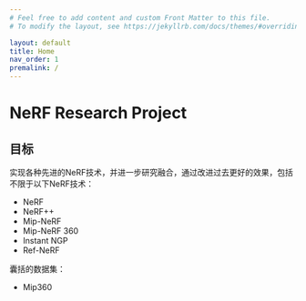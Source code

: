 ```yaml
---
# Feel free to add content and custom Front Matter to this file.
# To modify the layout, see https://jekyllrb.com/docs/themes/#overriding-theme-defaults

layout: default
title: Home
nav_order: 1
premalink: /
---
```


# NeRF Research Project

## 目标
实现各种先进的NeRF技术，并进一步研究融合，通过改进过去更好的效果，包括不限于以下NeRF技术：
* NeRF
* NeRF++
* Mip-NeRF
* Mip-NeRF 360
* Instant NGP
* Ref-NeRF

囊括的数据集：
* Mip360